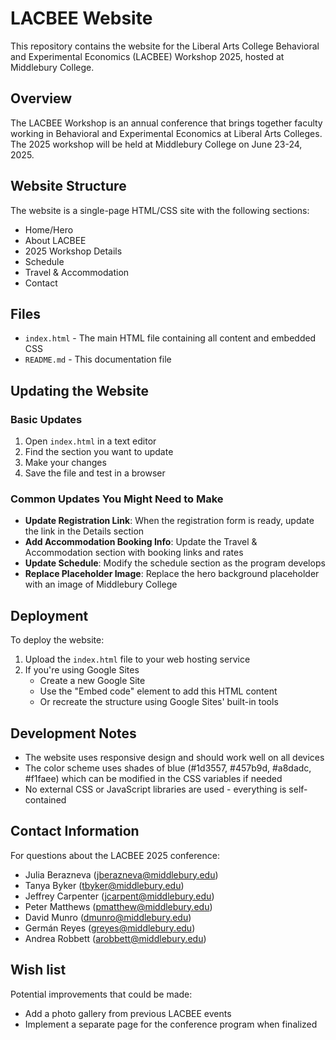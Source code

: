 # LACBEE Website

This repository contains the website for the Liberal Arts College Behavioral and Experimental Economics (LACBEE) Workshop 2025, hosted at Middlebury College.

## Overview

The LACBEE Workshop is an annual conference that brings together faculty working in Behavioral and Experimental Economics at Liberal Arts Colleges. The 2025 workshop will be held at Middlebury College on June 23-24, 2025.

## Website Structure

The website is a single-page HTML/CSS site with the following sections:
- Home/Hero
- About LACBEE
- 2025 Workshop Details
- Schedule
- Travel & Accommodation
- Contact

## Files

- `index.html` - The main HTML file containing all content and embedded CSS
- `README.md` - This documentation file

## Updating the Website

### Basic Updates

1. Open `index.html` in a text editor
2. Find the section you want to update
3. Make your changes
4. Save the file and test in a browser

### Common Updates You Might Need to Make

- **Update Registration Link**: When the registration form is ready, update the link in the Details section
- **Add Accommodation Booking Info**: Update the Travel & Accommodation section with booking links and rates
- **Update Schedule**: Modify the schedule section as the program develops
- **Replace Placeholder Image**: Replace the hero background placeholder with an image of Middlebury College

## Deployment

To deploy the website:

1. Upload the `index.html` file to your web hosting service
2. If you're using Google Sites
   - Create a new Google Site
   - Use the "Embed code" element to add this HTML content
   - Or recreate the structure using Google Sites' built-in tools

## Development Notes

- The website uses responsive design and should work well on all devices
- The color scheme uses shades of blue (#1d3557, #457b9d, #a8dadc, #f1faee) which can be modified in the CSS variables if needed
- No external CSS or JavaScript libraries are used - everything is self-contained

## Contact Information

For questions about the LACBEE 2025 conference:
- Julia Berazneva (jberazneva@middlebury.edu)
- Tanya Byker (tbyker@middlebury.edu)
- Jeffrey Carpenter (jcarpent@middlebury.edu)
- Peter Matthews (pmatthew@middlebury.edu)
- David Munro (dmunro@middlebury.edu)
- Germán Reyes (greyes@middlebury.edu)
- Andrea Robbett (arobbett@middlebury.edu)

## Wish list

Potential improvements that could be made:
- Add a photo gallery from previous LACBEE events
- Implement a separate page for the conference program when finalized

